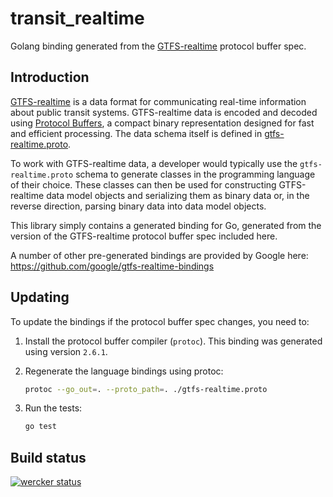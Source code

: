 # transit_realtime

Golang binding generated from the
[GTFS-realtime](https://developers.google.com/transit/gtfs-realtime/) protocol
buffer spec.

## Introduction

[GTFS-realtime](https://developers.google.com/transit/gtfs-realtime/) is a data
format for communicating real-time information about public transit systems.
GTFS-realtime data is encoded and decoded using [Protocol
Buffers](https://developers.google.com/protocol-buffers/), a compact binary
representation designed for fast and efficient processing.  The data schema
itself is defined in
[gtfs-realtime.proto](https://developers.google.com/transit/gtfs-realtime/gtfs-realtime-proto).

To work with GTFS-realtime data, a developer would typically use the
`gtfs-realtime.proto` schema to generate classes in the programming language of
their choice.  These classes can then be used for constructing GTFS-realtime
data model objects and serializing them as binary data or, in the reverse
direction, parsing binary data into data model objects.

This library simply contains a generated binding for Go, generated from the
version of the GTFS-realtime protocol buffer spec included here.

A number of other pre-generated bindings are provided by Google here:
https://github.com/google/gtfs-realtime-bindings

## Updating

To update the bindings if the protocol buffer spec changes, you need to:

1. Install the protocol buffer compiler (`protoc`). This binding was generated using version `2.6.1`.
2. Regenerate the language bindings using protoc:

    ```bash
    protoc --go_out=. --proto_path=. ./gtfs-realtime.proto
    ```

3. Run the tests:

    ```bash
    go test
    ```

## Build status

[![wercker status](https://app.wercker.com/status/b3cc161ff9667edc85ca273f0286cf3c/s/master "wercker status")](https://app.wercker.com/project/bykey/b3cc161ff9667edc85ca273f0286cf3c)
